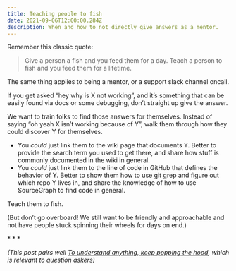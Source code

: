 ```yaml
---
title: Teaching people to fish
date: 2021-09-06T12:00:00.284Z
description: When and how to not directly give answers as a mentor.
---
```


Remember this classic quote:

> Give a person a fish and you feed them for a day. Teach a person to fish and you feed them for a lifetime.

The same thing applies to being a mentor, or a support slack channel oncall.

If you get asked “hey why is X not working”, and it’s something that can be
easily found via docs or some debugging, don’t straight up give the answer.

We want to train folks to find those answers for themselves. Instead of saying
“oh yeah X isn’t working because of Y”, walk them through how they could discover
Y for themselves.

- You _could_ just link them to the wiki page that documents Y. Better to provide
  the search term you used to get there, and share how stuff is commonly
  documented in the wiki in general.
- You _could_ just link them to the line of code in GitHub that defines the behavior
  of Y. Better to show them how to use git grep and figure out which repo Y lives
  in, and share the knowledge of how to use SourceGraph to find code in general.

Teach them to fish.

(But don’t go overboard! We still want to be friendly and approachable and not
have people stuck spinning their wheels for days on end.)

\* * *

_(This post pairs well [To understand anything, keep popping the hood][pop-the-hood],
which is relevant to question askers)_

[pop-the-hood]: https://blog.larah.me/pop-the-hood/

